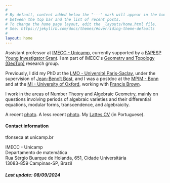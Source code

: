 ```yaml
---
#
# By default, content added below the "---" mark will appear in the home page
# between the top bar and the list of recent posts.
# To change the home page layout, edit the _layouts/home.html file.
# See: https://jekyllrb.com/docs/themes/#overriding-theme-defaults
#
layout: home
---
```



Assistant professor at <a href="https://www.ime.unicamp.br/en" target="_blank">IMECC - Unicamp</a>, currently supported by a <a href="https://bv.fapesp.br/en/auxilios/108313/periods-and-algebraicity/" target="_blank">FAPESP Young Investigator Grant</a>. I am part of IMECC's <a href="https://geotop.ime.unicamp.br/" target="_blank">Geometry and Topology (GeoTop)</a> research group.

Previously, I did my PhD at the <a href="https://www.imo.universite-paris-saclay.fr/fr/" target="_blank">LMO - Université Paris-Saclay</a>, under the supervision of <a href="https://www.imo.universite-paris-saclay.fr/~jean-benoit.bost/Accueil.html" target="_blank">Jean-Benoît Bost</a>, and I was a postdoc at the <a href="https://www.mpim-bonn.mpg.de/" target="_blank">MPIM - Bonn</a> and at the <a href="https://www.maths.ox.ac.uk/" target="_blank">MI - University of Oxford</a>, working with <a href="https://www.maths.ox.ac.uk/people/francis.brown" target="_blank">Francis Brown</a>.

I work in the areas of Number Theory and Algebraic Geometry, mainly on questions involving periods of algebraic varieties and their differential equations, modular forms, transcendence, and algebraicity.

A recent <a href="assets/pictures/dieppe.jpg" target="_blank">photo</a>. A less recent <a href="assets/pictures/diploma.png" target="_blank">photo</a>. My <a href="http://lattes.cnpq.br/6649828487224147" target="_blank">Lattes CV</a> (in Portuguese).

<h4>
	Contact information
</h4>

<p>
	<span id="mail">tfonseca at unicamp.br</span>
</p> 

IMECC - Unicamp <br>
Departamento de matemática <br>
Rua Sérgio Buarque de Holanda, 651, Cidade Universitária <br>
13083-859 Campinas-SP, Brazil <br>

<h5>
	Last update: 08/09/2024
</h5>
